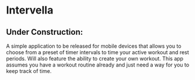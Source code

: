 # Intervella

## Under Construction: 

A simple application to be released for mobile devices that allows you to choose from a preset of timer intervals to time your active workout and rest periods. Will also feature the ability to create your own workout. This app assumes you have a workout routine already and just need a way for you to keep track of time. 

